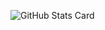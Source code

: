 ![GitHub Stats Card](https://github-readme-stats.vercel.app/api/?username=shomaku&show_icons=true&count_private=true&theme=dracula)
